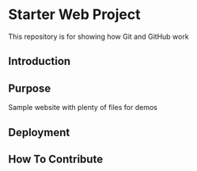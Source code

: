 # Starter Web Project

This repository is for showing how Git and GitHub work

## Introduction

## Purpose

Sample website with plenty of files for demos

## Deployment

## How To Contribute 
